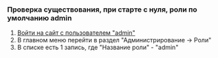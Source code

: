 ### Проверка существования, при старте с нуля, роли по умолчанию admin

1. [Войти на сайт с пользователем "admin"](../../../../0.%20Шаги/1.%20Войти%20на%20сайт%20с%20пользователем%20username.md)
1. В главном меню перейти в раздел "Администрирование -> Роли"
1. В списке есть 1 запись, где "Название роли" -  "admin"
